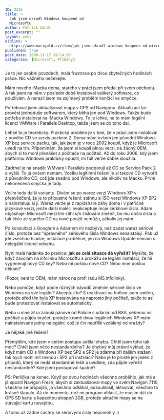 ```yaml
---
ID: 2315
title: >
  Jak jsem ukradl Windows koupené od
  Microsoftu
author: Patrick Zandl
post_excerpt: ""
layout: post
oldlink: >
  https://www.marigold.cz/item/jak-jsem-ukradl-windows-koupene-od-microsoftu
published: true
post_date: 2008-11-17 19:14:30
categories: [Microsoft, Příběhy]
---
```

Je to jen osobní povzdech, malá frustrace po dvou zbytečných hodinách práce. Nic vážného nečekejte. 

Mám nového iMacka doma, starého v práci jsem předal při svém odchodu.  A tak jsem na něm v poslední době instaloval veškerý software, co používám. A narazil jsem na zajímavý problém končící ve smyčce. 

Potřeboval jsem aktualizovat mapy v GPS od Navigonu. Aktualizaci lze provést jednoduše softwarem, který běhá jen pod Windows. Takže bude potřeba instalovat na iMacka Windows. To je lehké, na to mám legální licenci VMWare i Parallels Desktop, takže jsem se do toho dal. 

Lehké to je teoreticky. Praktický problém je v tom, že v práci jsem instaloval z nového CD se servis packem 2. Doma mám ovšem jen původní Windows XP bez service packu, tak, jak jsem je v roce 2002 koupil, když je Microsoft uvedl na trh. Připomínám, že jsem si koupil plnou verzi, ne žádný OEM, abych si to mohl přenášet z počítače na počítač. Až do roku 2006, kdy jsem platformu Windows prakticky opustil, mi full verze dobře sloužila. 

Zádrhel je na snadě: WMvare i Parallels podporují až CD se Service Pack 2 a vyšší. To já ovšem nemám. Vcelku legitimní řešení je si takové CD vytvořit z původního CD, což jde snadno pod Windows, ale nikoliv na Macku. První nekonečená smyčka je tady. 

Volím tedy další variantu. Dívám se po warez verzi Windows XP v přesvědčení, že je to přípustné řešení: stáhnu si ISO verzi Windows XP SP2 a nainstaluju si ji. Warez verze je z rapidshare záhy doma i v patřičné jazykové verzi, jenže další malér: neakceptuje moje seriálové číslo. Adam objasňuje: Microsoft mezi tím stihl s/n číslování změnit, bo mu došla čísla a tak číslo ze starého CD na nové použít nemůžu, ačkoliv jej mám. 

Po konzultaci s Googlem a Adamem mi nezbývá, než zadat warez sériové číslo, protože bez "správného" sériového čísla Windows nenaistaluji. Pak už jde všechno hladce, instalace proběhne, jen na Windows Update nemám s nelegální licencí odvahu. 

Nyní malá hádanka do pranice: <strong>jak se celá situace dá vyřešit?</strong> Myslíte, že když zavolám na infolinku Microsoftu a prokážu se legální instalací, že mi vygenerují nový CD key? Nebo mi pošlou nové CD? Nebo mne pošlou někam? 

(Pozor, není to OEM, mám nárok na profi radu MS infolinky).

Nebo pomůže, když podle různých návodů změním sériové číslo ve Windows na své legální? Akceptují to? S reaktivací na hotline jsem smířen, protože před tím byla XP instalována na naprosto jiný počítač, takže to asi bude protestovat instalovat se automaticky. 

Nebo u mne zítra zabuší pánové od Policie s udáním od BSA, seberou mi počítač a půjdu bručet, protože kromě dvou legálních Windows XP mám nainstalované jedny nelegální, což je čin nepříliš vzdálený od vraždy?

Je nějaké jiné řešení?

Přemýšlím, kde jsem v celém postupu udělal chybu. Chtěl jsem toho tak moc? Chtěl jsem něco nestandardního? Je chybný můj právní výklad, že když mám CD s Windows XP bez SP2 a SP2 je zdarma při dalším stažení, tak bych mohl mít rovnou i SP2 při instalaci? Nebo je to prostě jen jeden z případů, který se nedá standardně řešit a uvidíme, zda půjde vyřešit nestandardně? Kde jsem postupoval špatně? 

PS: Perlička na konec. Když po dvou hodinách všechno proběhlo, jak má a já spustil Navigon Fresh, abych si zaktualizoval mapy ve svém Navigon 7110, všechno se propojilo, já všechno odklikal, odsouhlasil, aktivoval, všechno to krásně šlapalo. Až do momentu, než mi program ohlásil, že musím dát do GPS SD kartu s kapacitou alespoň 2GB, protože aktuální mapy se na stávající kartu nevejdou. 

A tomu už žádné čachry se sériovými čísly nepomohly :)